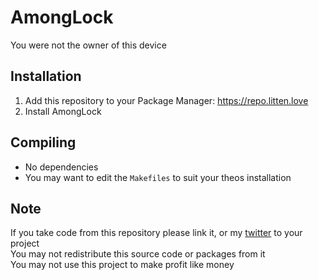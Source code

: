 # AmongLock
You were not the owner of this device

## Installation
1. Add this repository to your Package Manager: https://repo.litten.love
2. Install AmongLock

## Compiling
  - No dependencies
  - You may want to edit the `Makefiles` to suit your theos installation

## Note
If you take code from this repository please link it, or my [twitter](https://twitter.com/schneelittchen) to your project  
You may not redistribute this source code or packages from it  
You may not use this project to make profit like money
